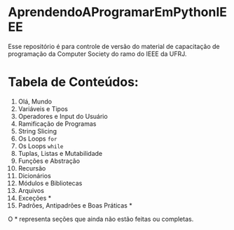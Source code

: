 # AprendendoAProgramarEmPythonIEEE
Esse repositório é para controle de versão do material de capacitação de programação da Computer Society do ramo do IEEE da UFRJ.

# Tabela de Conteúdos:
1. Olá, Mundo  
2. Variáveis e Tipos  
3. Operadores e Input do Usuário  
4. Ramificação de Programas 
5. String Slicing 
6. Os Loops `for`
7. Os Loops `while` 
8. Tuplas, Listas e Mutabilidade 
9. Funções e Abstração 
10. Recursão 
11. Dicionários 
12. Módulos e Bibliotecas
13. Arquivos 
14. Exceções *
15. Padrões, Antipadrões e Boas Práticas *

O * representa seções que ainda não estão feitas ou completas.
